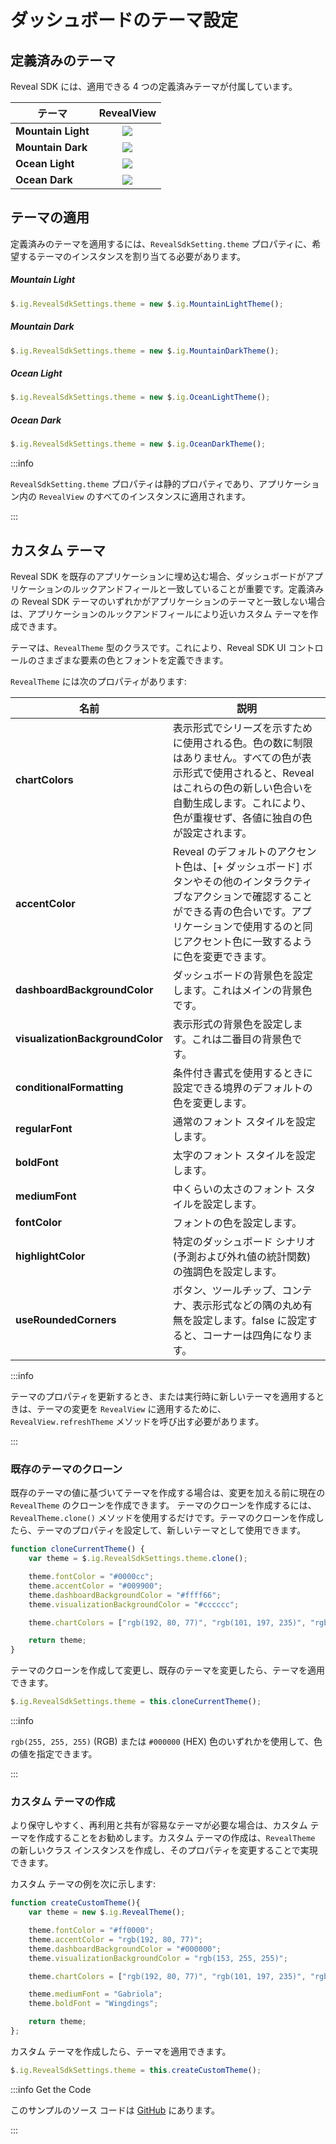 # ダッシュボードのテーマ設定

## 定義済みのテーマ

Reveal SDK には、適用できる 4 つの定義済みテーマが付属しています。

| テーマ              | RevealView                               |
| -----              | :--------:                               |
| **Mountain Light** | ![](images/theming-mountain-light.jpg)  |
| **Mountain Dark**  | ![](images/theming-mountain-dark.jpg)   |
| **Ocean Light**    | ![](images/theming-ocean-light.jpg)     |
| **Ocean Dark**     | ![](images/theming-ocean-dark.jpg)      |

## テーマの適用

定義済みのテーマを適用するには、`RevealSdkSetting.theme` プロパティに、希望するテーマのインスタンスを割り当てる必要があります。

##### Mountain Light

```javascript
$.ig.RevealSdkSettings.theme = new $.ig.MountainLightTheme();
```

##### Mountain Dark

```javascript
$.ig.RevealSdkSettings.theme = new $.ig.MountainDarkTheme();
```

##### Ocean Light

```javascript
$.ig.RevealSdkSettings.theme = new $.ig.OceanLightTheme();
```

##### Ocean Dark

```javascript
$.ig.RevealSdkSettings.theme = new $.ig.OceanDarkTheme();
```

:::info

`RevealSdkSetting.theme` プロパティは静的プロパティであり、アプリケーション内の `RevealView` のすべてのインスタンスに適用されます。

:::

## カスタム テーマ

Reveal SDK を既存のアプリケーションに埋め込む場合、ダッシュボードがアプリケーションのルックアンドフィールと一致していることが重要です。定義済みの Reveal SDK テーマのいずれかがアプリケーションのテーマと一致しない場合は、アプリケーションのルックアンドフィールにより近いカスタム テーマを作成できます。

テーマは、`RevealTheme` 型のクラスです。これにより、Reveal SDK UI コントロールのさまざまな要素の色とフォントを定義できます。

`RevealTheme` には次のプロパティがあります:

| 名前                                              | 説明                                                                                                    |
| ----                                              | -----------                                                                                                    |
| **chartColors**                                   | 表示形式でシリーズを示すために使用される色。色の数に制限はありません。すべての色が表示形式で使用されると、Reveal はこれらの色の新しい色合いを自動生成します。これにより、色が重複せず、各値に独自の色が設定されます。           |
| **accentColor**                                   | Reveal のデフォルトのアクセント色は、[+ ダッシュボード] ボタンやその他のインタラクティブなアクションで確認することができる青の色合いです。アプリケーションで使用するのと同じアクセント色に一致するように色を変更できます。                                       |
| **dashboardBackgroundColor**                      | ダッシュボードの背景色を設定します。これはメインの背景色です。                                |
| **visualizationBackgroundColor**                  | 表示形式の背景色を設定します。これは二番目の背景色です。                         |
| **conditionalFormatting**                         | 条件付き書式を使用するときに設定できる境界のデフォルトの色を変更します。                        |
| **regularFont**                                   | 通常のフォント スタイルを設定します。                                                                                   |
| **boldFont**                                      | 太字のフォント スタイルを設定します。                                                                                      |
| **mediumFont**                                    | 中くらいの太さのフォント スタイルを設定します。                                                                                    |
| **fontColor**                                     | フォントの色を設定します。                                                                                    |
| **highlightColor**                                | 特定のダッシュボード シナリオ (予測および外れ値の統計関数) の強調色を設定します。     |
| **useRoundedCorners**                             | ボタン、ツールチップ、コンテナ、表示形式などの隅の丸め有無を設定します。false に設定すると、コーナーは四角になります。                                                                                                                                                                        |

:::info

テーマのプロパティを更新するとき、または実行時に新しいテーマを適用するときは、テーマの変更を `RevealView` に適用するために、`RevealView.refreshTheme` メソッドを呼び出す必要があります。

:::

### 既存のテーマのクローン

既存のテーマの値に基づいてテーマを作成する場合は、変更を加える前に現在の `RevealTheme` のクローンを作成できます。  テーマのクローンを作成するには、`RevealTheme.clone()` メソッドを使用するだけです。テーマのクローンを作成したら、テーマのプロパティを設定して、新しいテーマとして使用できます。

```javascript
function cloneCurrentTheme() {
    var theme = $.ig.RevealSdkSettings.theme.clone();

    theme.fontColor = "#0000cc";
    theme.accentColor = "#009900";
    theme.dashboardBackgroundColor = "#ffff66";
    theme.visualizationBackgroundColor = "#cccccc";

    theme.chartColors = ["rgb(192, 80, 77)", "rgb(101, 197, 235)", "rgb(232, 77, 137)"];

    return theme;
}
```

テーマのクローンを作成して変更し、既存のテーマを変更したら、テーマを適用できます。

```javascript
$.ig.RevealSdkSettings.theme = this.cloneCurrentTheme();
```

:::info

`rgb(255, 255, 255)` (RGB) または `#000000` (HEX) 色のいずれかを使用して、色の値を指定できます。

:::

### カスタム テーマの作成

より保守しやすく、再利用と共有が容易なテーマが必要な場合は、カスタム テーマを作成することをお勧めします。カスタム テーマの作成は、`RevealTheme` の新しいクラス インスタンスを作成し、そのプロパティを変更することで実現できます。

カスタム テーマの例を次に示します:

```javascript
function createCustomTheme(){
    var theme = new $.ig.RevealTheme();

    theme.fontColor = "#ff0000";
    theme.accentColor = "rgb(192, 80, 77)";
    theme.dashboardBackgroundColor = "#000000";
    theme.visualizationBackgroundColor = "rgb(153, 255, 255)";

    theme.chartColors = ["rgb(192, 80, 77)", "rgb(101, 197, 235)", "rgb(232, 77, 137)"]

    theme.mediumFont = "Gabriola";
    theme.boldFont = "Wingdings";

    return theme;
};
```

カスタム テーマを作成したら、テーマを適用できます。

```javascript
$.ig.RevealSdkSettings.theme = this.createCustomTheme();
```

:::info Get the Code

このサンプルのソース コードは [GitHub](https://github.com/RevealBi/sdk-samples-javascript/tree/main/ThemingDashboards) にあります。

:::